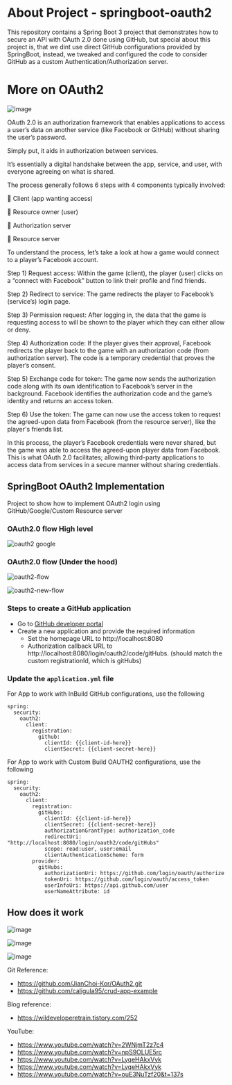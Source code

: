 # About Project - springboot-oauth2


This repository contains a Spring Boot 3 project that demonstrates how to secure an API with OAuth 2.0 done using GitHub, but special about this project is, that we dint use direct GitHub configurations provided by SpringBoot, instead, we tweaked and configured the code to consider GitHub as a custom Authentication/Authorization server. 


# More on OAuth2 

![image](https://github.com/user-attachments/assets/7cd57ff2-d981-40e9-a2b7-41afe1ab53f2)

OAuth 2.0 is an authorization framework that enables applications to access a user’s data on another service (like Facebook or GitHub) without sharing the user’s password.

Simply put, it aids in authorization between services.

It’s essentially a digital handshake between the app, service, and user, with everyone agreeing on what is shared. 

The process generally follows 6 steps with 4 components typically involved:

🔸 Client (app wanting access)

🔸 Resource owner (user)

🔸 Authorization server

🔸 Resource server

To understand the process, let’s take a look at how a game would connect to a player’s Facebook account.

Step 1) Request access:
Within the game (client), the player (user) clicks on a “connect with Facebook” button to link their profile and find friends.

Step 2) Redirect to service:
The game redirects the player to Facebook’s (service’s) login page.

Step 3) Permission request:
After logging in, the data that the game is requesting access to will be shown to the player which they can either allow or deny.

Step 4) Authorization code:
If the player gives their approval, Facebook redirects the player back to the game with an authorization code (from authorization server). The code is a temporary credential that proves the player’s consent.

Step 5) Exchange code for token:
The game now sends the authorization code along with its own identification to Facebook’s server in the background. Facebook identifies the authorization code and the game’s identity and returns an access token.

Step 6) Use the token:
The game can now use the access token to request the agreed-upon data from Facebook (from the resource server), like the player's friends list.

In this process, the player’s Facebook credentials were never shared, but the game was able to access the agreed-upon player data from Facebook. This is what OAuth 2.0 facilitates; allowing third-party applications to access data from services in a secure manner without sharing credentials.


## SpringBoot OAuth2 Implementation

Project to show how to implement OAuth2 login using GitHub/Google/Custom Resource server

### OAuth2.0 flow High level 

![oauth2 google](https://github.com/user-attachments/assets/e28622c1-51dc-49d6-838e-5d789bfc545c)

### OAuth2.0 flow (Under the hood)

![oauth2-flow](https://github.com/user-attachments/assets/f4e2fc66-ac60-4baa-9e9a-e5a511ab150a)

![oauth2-new-flow](https://github.com/user-attachments/assets/d9c76395-86ba-4a47-9b55-180354bb1bc2)

### Steps to create a GitHub application
* Go to [GitHub developer portal](https://github.com/settings/developers)
* Create a new application and provide the required information
  * Set the homepage URL to http://localhost:8080
  * Authorization callback URL to http://localhost:8080/login/oauth2/code/gitHubs. (should match the custom registrationId, which is gitHubs)

### Update the `application.yml` file

For App to work with InBuild GitHub configurations, use the following

```
spring:
  security:
    oauth2:
      client:
        registration:
          github:
            clientId: {{client-id-here}}
            clientSecret: {{client-secret-here}}
```

For App to work with Custom Build OAUTH2 configurations, use the following

```         
spring:
  security:
    oauth2:
      client:
        registration:
          gitHubs:
            clientId: {{client-id-here}}
            clientSecret: {{client-secret-here}}
            authorizationGrantType: authorization_code
            redirectUri: "http://localhost:8080/login/oauth2/code/gitHubs"
            scope: read:user, user:email
            clientAuthenticationScheme: form
        provider:
          gitHubs:
            authorizationUri: https://github.com/login/oauth/authorize
            tokenUri: https://github.com/login/oauth/access_token
            userInfoUri: https://api.github.com/user
            userNameAttribute: id
```

## How does it work

![image](https://github.com/user-attachments/assets/2d8db0e8-171a-4ab9-b96c-37854b00c3e4)

![image](https://github.com/user-attachments/assets/20264d94-6f88-4cac-b4db-11e427d03038)

![image](https://github.com/user-attachments/assets/0882f335-3707-44b5-99db-7e9d3c881f63)

Git Reference: 
- https://github.com/JianChoi-Kor/OAuth2.git
- https://github.com/caligula95/crud-app-example

Blog reference: 
- https://wildeveloperetrain.tistory.com/252

YouTube: 
- https://www.youtube.com/watch?v=2WNjmT2z7c4
- https://www.youtube.com/watch?v=npS9OLUE5rc
- https://www.youtube.com/watch?v=LyqeHAkxVyk
- https://www.youtube.com/watch?v=LyqeHAkxVyk
- https://www.youtube.com/watch?v=ouE3NuTzf20&t=137s

  
